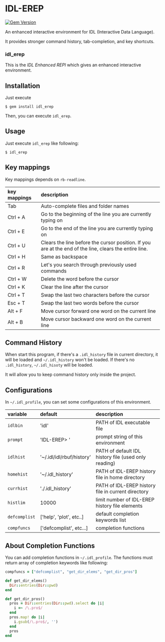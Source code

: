 IDL-EREP
===
[![Gem Version](https://badge.fury.io/rb/idl_erep.png)](http://badge.fury.io/rb/idl_erep)

An enhanced interactive environment for IDL (Interactive Data Language).

It provides stronger command history, tab-completion, and key shortcuts.

### idl\_erep
This is the *IDL Enhanced REPl*
which gives an enhanced interactive environment.


Installation
---

Just execute

    $ gem install idl_erep

Then, you can execute `idl_erep`.


Usage
---

Just execute `idl_erep` like following:

    $ idl_erep


Key mappings
---
Key mappings depends on `rb-readline`.

| key mappings | description                                                                   |
|:-------------|:------------------------------------------------------------------------------|
| Tab          | Auto-complete files and folder names                                          |
| Ctrl + A     | Go to the beginning of the line you are currently typing on                   |
| Ctrl + E     | Go to the end of the line you are currently typing on                         |
| Ctrl + U     | Clears the line before the cursor position. If you are at the end of the line, clears the entire line. |
| Ctrl + H     | Same as backspace                                                             |
| Ctrl + R     | Let's you search through previously used commands                             |
| Ctrl + W     | Delete the word before the cursor                                             |
| Ctrl + K     | Clear the line after the cursor                                               |
| Ctrl + T     | Swap the last two characters before the cursor                                |
| Esc + T      | Swap the last two words before the cursor                                     |
| Alt + F      | Move cursor forward one word on the current line                              |
| Alt + B      | Move cursor backward one word on the current line                             |


Command History
---

When start this program, if there's a `.idl_history` file in current directory,
it will be loaded and `~/.idl_history` won't be loaded.
If there's no `.idl_history`, `~/.idl_hisoty` will be loaded.

It will allow you to keep command history only inside the project.


Configurations
---

In `~/.idl_profile`, you can set some configurations of this environment.

| variable       | default                   | description                                          |
|:---------------|:--------------------------|:-----------------------------------------------------|
| `idlbin`       | 'idl'                     | PATH of IDL executable file                          |
| `prompt`       | 'IDL-EREP> '              | prompt string of this environment                    |
| `idlhist`      | '~/.idl/idl/rbuf/history' | PATH of default IDL history file (used only reading) |
| `homehist`     | '~/.idl\_history'         | PATH of IDL-EREP history file in home directory      |
| `currhist`     | './.idl\_history'         | PATH of IDL-EREP history file in current directory   |
| `histlim`      | 10000                     | limit number of IDL-EREP history file elements       |
| `defcomplist`  | ['help', 'plot', etc..]   | default completion keywords list                     |
| `compfuncs`    | ['defcomplist', etc...]   | completion functions                                 |


About Completion Functions
---

You can add completion functions in `~/.idl_profile`.
The functions must return array of completion keywords like following:

```ruby
compfuncs = ["defcomplist", "get_dir_elems", "get_dir_pros"]

def get_dir_elems()
  Dir::entries(Dir::pwd)
end

def get_dir_pros()
  pros = Dir::entries(Dir::pwd).select do |i|
    i =~ /\.pro$/
  end
  pros.map! do |i|
    i.gsub(/\.pro$/, '')
  end
  pros
end
```



